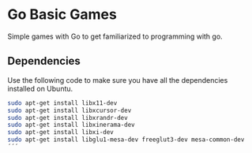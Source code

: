 # Go Basic Games
Simple games with Go to get familiarized to programming with go.

## Dependencies

Use the following code to make sure you have all the dependencies installed on Ubuntu.

```bash
sudo apt-get install libx11-dev
sudo apt-get install libxcursor-dev
sudo apt-get install libxrandr-dev
sudo apt-get install libxinerama-dev
sudo apt-get install libxi-dev
sudo apt-get install libglu1-mesa-dev freeglut3-dev mesa-common-dev
´´´